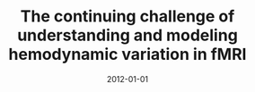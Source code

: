 ---
title: "The continuing challenge of understanding and modeling hemodynamic variation in fMRI"
date: 2012-01-01
authors_string: D. Handwerker, J. Gonzalez-Castillo, M. D'Esposito, Peter Bandettini
authors:
   - D. Handwerker
   - J. Gonzalez-Castillo
   - M. D'Esposito
   - Peter Bandettini
author_ids:
   - daniel_handwerker
   - javier_gonzalez-castillo
   - peter_bandettini
journal: 'NeuroImage'
volume: 62
issue: 
pages: 1712-1719
book_title: ''
publisher: ''
abstract: ''
project_id: 
paper_url: 
doi: 
data_loc: ''
code_loc: ''
file: '/assets/publications//assets/publications/'
file_name: '/assets/publications/'
type: journal_article
pub_str: ' (2012) NeuroImage 62: 1712-1719'
layout: publication 
---